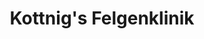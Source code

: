 ---
title: "Kottnig's Felgenklinik"
url: /breitenfurt-bei-wien/kottnigs-felgenklinik/
shop: Autowerkstatt
---